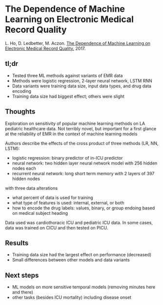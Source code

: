 # The Dependence of Machine Learning on Electronic Medical Record Quality

L. Ho, D. Ledbetter, M. Aczon. [The Dependence of Machine Learning on Electronic Medical Record Quality.](https://arxiv.org/pdf/1703.08251.pdf) 2017.

## tl;dr
 - Tested three ML methods against variants of EMR data
 - Methods were logistic regression, 2-layer neural network, LSTM RNN
 - Data variants were training data size, input data types, and drug data encoding
 - Training data size had biggest effect; others were slight

## Thoughts
Exploration on sensitivity of popular machine learning methods on LA pediatric healthcare data. Not terribly novel, but important for a first glance at the reliability of EMR in the context of machine learning models

Authors describe the effects of the cross product of three methods (LR, NN, LSTM):
 * logistic regression: binary predictor of in-ICU predictor
 * neural network: two hidden layer neural network model with 256 hidden nodes each
 * recurrent neural network: long short term memory with 2 layers of 397 hidden nodes

with three data alterations
 * what percent of data is used for training
 * what type of features is used: internal, external, or both
 * how to encode the drug labels: values, binary, or group endoing based on medical subject heading

 Data used was cardiothoracic ICU and pediatric ICU data. In some cases, data was trained on CICU and then tested on PICU.

## Results
 - Training data size had the largest effect on performance (decreased)
 - Small differences between other models and data variants 

## Next steps
 - ML models on more sensitive temporal models (removing minutes here and there)
 - other tasks (besides ICU mortality) including disease onset